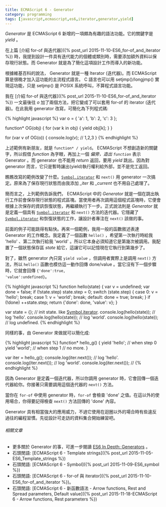 ```yaml
---
title: ECMAScript 6 - Generator
category: programming
tags: [javascript,ecmascript,es6,iterator,generator,yield]
---
```


<dfn>Generator</dfn> 是 ECMAScript 6 新增的一項頗為有趣的語法功能。它的關鍵字是 <dfn>yield</dfn> 。

在上篇 [介紹 for-of 與迭代器]({% post_url 2015-11-10-ES6_for-of_and_iterator %}) 時，我提到設計一件具有迭代能力的個體或類別時，需要添加額外資料以保存現行狀態。而 Generator 就是為了簡化這項設計工作而導入的新功能。

<div class="note">
根據維基百科的說法， Generator 就是一種 Iterator (迭代器)。而 ECMAScript 算是很晚才加入這功能的主流程式語言。 C 語言也可以用 setjmp()/longjmp() 實現這功能，只是 setjmp() 是 POSIX 系統呼叫，不算程式語言功能。
</div>

<!--more-->

我在 [介紹 for-of 與迭代器]({% post_url 2015-11-10-ES6_for-of_and_iterator %}) 一文最後往 <var>o</var> 加了兩個方法，把它變成了可以套用 for-of 的 iterator (迭代器)。在此我用 generator 改寫，可簡化為下列程式碼:

{% highlight javascript %}
var o = {
    'a': 1,
    'b': 2,
    'c': 3
};

function* OG(obj) {
    for (var k in obj) {
        yield obj[k];
    }
}

for (var v of OG(o)) {
    console.log(v); // 1,2,3
}
{% endhighlight %}

上述範例有新朋友，就是 <code>function* / yield</code>。 ECMAScript 不想創造新的關鍵字，所以假借 <dfn>function</dfn> 為字眼，再加上一個 <code>*</code> 偏旁，造出 <code>function*</code> 表示 Generator 。而 generator 也不能用 <dfn>return</dfn> 返回，要用 <dfn>yield</dfn> 跳出。因為對 generator 而言，它只是暫時讓出(yield)執行權利給外部，並不是完工返回。

瞧瞧改寫的範例改變了什麼。<code>[Symbol.iterator]()</code> 和 <code>next()</code> 用 generator 一次搞定。原來為了保存現行狀態而由我添加 <var>_iter</var> 和 <var>_current</var> 也不用自己處理了。

簡而言之，上列範例告訴我們， ECMAScript 中的 <dfn>Generator</dfn> 就是一個在跳出執行工作前會保存現行狀態的程式區塊。當使用者再次調用這個程式區塊時，它便會根據上次保存的資訊恢復狀態，再繼續執行下一步。正式說法則是 <dfn>Generator</dfn> 就是定義一個具有 <code>[Symbol.iterator]()</code> 和 <code>next()</code> 方法的迭代器。它隱藏了 <code>[Symbol.iterator]()</code> 和恢復狀態的工作，讓設計者專注在 <code>next()</code> 該做的事。

前面的例子可能跳得有點快。再來一個範例，我用一般的函數敘述表達 Generator 的工作概念。我定義了一個函數 <code>hello()</code> ，希望第一次執行時給我 'hello' 、第二次執行給我 'world' 。所以它本身必須知道它是第幾次被調用。我配置了一個狀態保存區 <var>state</var> 給它，這讓它可以記憶現在它執行到第幾步了。

對了，雖然 generator 內只寫 <code>yield <var>value</var></code> ，但調用者實際上是調用 <code>next()</code> 方法，所以 <code>hello()</code> 函數也模仿這一動作回傳 done/value 。當它沒有下一個步驟時，它就會回傳 <code>{'done':true, 'value':undefined}</code>。

{% highlight javascript %}
function hello(state) {
    var v = undefined;
    var done = false;
    if (!state.step)
        state.step = 0;
    switch (state.step) {
    case 0:
        v = 'hello';
        break;
    case 1:
        v = 'world';
        break;
    default:
        done = true;
        break;
    }
    if (!done)
        ++state.step;
    return {'done': done, 'value': v};
}

var state = {}; // init state. like [Symbol.iterator]().
console.log(hello(state)); // log 'hello'.
console.log(hello(state)); // log 'world'.
console.log(hello(state)); // log undefined.
{% endhighlight %}

同樣的事，由 Generator 來做就可以簡化成:

{% highlight javascript %}
function* hello_g() {
    yield 'hello'; // when step 0
    yield 'world'; // when step 1
    // no more.
}

var iter = hello_g();
console.log(iter.next()); // log 'hello'.
console.log(iter.next()); // log 'world'.
console.log(iter.next()); //
{% endhighlight %}

因為 Generator 是定義一個迭代器，所以你調用 generator 時，它會回傳一個迭代器給你。你接著只需要調用這個迭代器的 <code>next()</code> 方法。

當你在 <code>for-of</code> 中使用 generator 時，<code>for-of</code> 會檢查 'done' 之值。在這以外的使用場合，你得要記得檢查 <code>next()</code> 方法回傳的 'done' 內容。

Generator 具有相當強大的應用威力，不過它使用在迴圈以外的場合時有些違反過往的編程習慣。先從設計可走訪的資料集合開始練習吧。

###### 相關文章

* 更多關於 Generator 的事，可進一步閱讀 [ES6 In Depth: Generators](https://hacks.mozilla.org/2015/05/es6-in-depth-generators/) 。
* 石頭閒語: [ECMAScript 6 - Template strings]({% post_url 2015-11-05-ES6_Template_strings %})
* 石頭閒語: [ECMAScript 6 - Symbol]({% post_url 2015-11-09-ES6_symbol %})
* 石頭閒語: [ECMAScript 6 - for-of 與 iterator]({% post_url 2015-11-10-ES6_for-of_and_iterator %})。
* 石頭閒語: [ECMAScript 6 - 新函數語法 - Arrow functions, Rest and Spread parameters, Default value]({% post_url 2015-11-18-ECMAScript 6 - Arrow functions, Rest parameters %})

